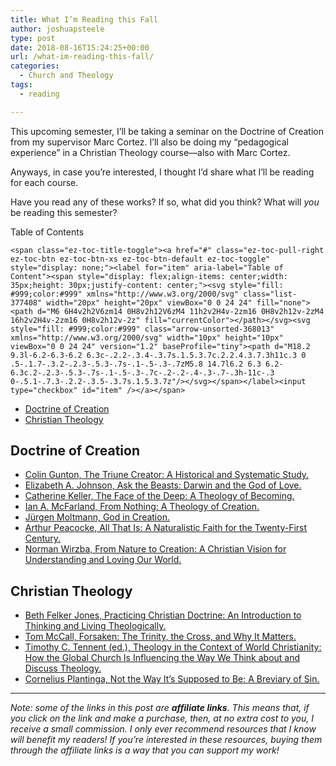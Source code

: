 ```yaml
---
title: What I’m Reading this Fall
author: joshuapsteele
type: post
date: 2018-08-16T15:24:25+00:00
url: /what-im-reading-this-fall/
categories:
  - Church and Theology
tags:
  - reading

---
```

This upcoming semester, I&#8217;ll be taking a seminar on the Doctrine of Creation from my supervisor Marc Cortez. I&#8217;ll also be doing my &#8220;pedagogical experience&#8221; in a Christian Theology course—also with Marc Cortez.

Anyways, in case you&#8217;re interested, I thought I&#8217;d share what I&#8217;ll be reading for each course.

Have you read any of these works? If so, what did you think? What will _you_ be reading this semester?

<div id="ez-toc-container" class="ez-toc-v2_0_37 counter-hierarchy ez-toc-counter ez-toc-grey ez-toc-container-direction">
  <div class="ez-toc-title-container">
    <p class="ez-toc-title">
      Table of Contents
    </p>
    
    <span class="ez-toc-title-toggle"><a href="#" class="ez-toc-pull-right ez-toc-btn ez-toc-btn-xs ez-toc-btn-default ez-toc-toggle" style="display: none;"><label for="item" aria-label="Table of Content"><span style="display: flex;align-items: center;width: 35px;height: 30px;justify-content: center;"><svg style="fill: #999;color:#999" xmlns="http://www.w3.org/2000/svg" class="list-377408" width="20px" height="20px" viewBox="0 0 24 24" fill="none"><path d="M6 6H4v2h2V6zm14 0H8v2h12V6zM4 11h2v2H4v-2zm16 0H8v2h12v-2zM4 16h2v2H4v-2zm16 0H8v2h12v-2z" fill="currentColor"></path></svg><svg style="fill: #999;color:#999" class="arrow-unsorted-368013" xmlns="http://www.w3.org/2000/svg" width="10px" height="10px" viewBox="0 0 24 24" version="1.2" baseProfile="tiny"><path d="M18.2 9.3l-6.2-6.3-6.2 6.3c-.2.2-.3.4-.3.7s.1.5.3.7c.2.2.4.3.7.3h11c.3 0 .5-.1.7-.3.2-.2.3-.5.3-.7s-.1-.5-.3-.7zM5.8 14.7l6.2 6.3 6.2-6.3c.2-.2.3-.5.3-.7s-.1-.5-.3-.7c-.2-.2-.4-.3-.7-.3h-11c-.3 0-.5.1-.7.3-.2.2-.3.5-.3.7s.1.5.3.7z"/></svg></span></label><input type="checkbox" id="item" /></a></span>
  </div><nav>
  
  <ul class='ez-toc-list ez-toc-list-level-1' >
    <li class='ez-toc-page-1 ez-toc-heading-level-2'>
      <a class="ez-toc-link ez-toc-heading-1" href="https://joshuapsteele.com/what-im-reading-this-fall/#Doctrine_of_Creation" title="Doctrine of Creation">Doctrine of Creation</a>
    </li>
    <li class='ez-toc-page-1 ez-toc-heading-level-2'>
      <a class="ez-toc-link ez-toc-heading-2" href="https://joshuapsteele.com/what-im-reading-this-fall/#Christian_Theology" title="Christian Theology">Christian Theology</a>
    </li>
  </ul></nav>
</div>

## <span class="ez-toc-section" id="Doctrine_of_Creation"></span>Doctrine of Creation<span class="ez-toc-section-end"></span>

  * [Colin Gunton, The Triune Creator: A Historical and Systematic Study.][1]
  * [Elizabeth A. Johnson, Ask the Beasts: Darwin and the God of Love.][2]
  * [Catherine Keller, The Face of the Deep: A Theology of Becoming.][3]
  * [Ian A. McFarland, From Nothing: A Theology of Creation.][4]
  * [Jürgen Moltmann, God in Creation.][5]
  * [Arthur Peacocke, All That Is: A Naturalistic Faith for the Twenty-First Century.][6]
  * [Norman Wirzba, From Nature to Creation: A Christian Vision for Understanding and Loving Our World.][7]

## <span class="ez-toc-section" id="Christian_Theology"></span>Christian Theology<span class="ez-toc-section-end"></span>

  * [Beth Felker Jones, Practicing Christian Doctrine: An Introduction to Thinking and Living Theologically.][8]
  * [Tom McCall, Forsaken: The Trinity, the Cross, and Why It Matters.][9]
  * [Timothy C. Tennent (ed.), Theology in the Context of World Christianity: How the Global Church Is Influencing the Way We Think about and Discuss Theology.][10]
  * [Cornelius Plantinga, Not the Way It’s Supposed to Be: A Breviary of Sin.][11]

* * *

_Note: some of the links in this post are **affiliate links**. This means that, if you click on the link and make a purchase, then, at no extra cost to you, I receive a small commission. I only ever recommend resources that I know will benefit my readers! If you’re interested in these resources, buying them through the affiliate links is a way that you can support my work!_

 [1]: https://amzn.to/2OHhIGt
 [2]: https://amzn.to/2OJjtmv
 [3]: https://amzn.to/2OGR0gX
 [4]: https://amzn.to/2nFuuK2
 [5]: https://amzn.to/2Miwlmx
 [6]: https://amzn.to/2ODx52y
 [7]: https://amzn.to/2nLA2T9
 [8]: https://amzn.to/2MAHK0v
 [9]: https://amzn.to/2MoSrUI
 [10]: https://amzn.to/2L1hGXJ
 [11]: https://amzn.to/2nLh6Ef
